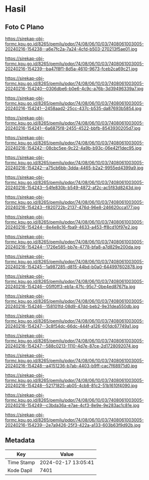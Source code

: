 # Hasil

## Foto C Plano

https://sirekap-obj-formc.kpu.go.id/8265/pemilu/pdpr/74/08/06/10/03/7408061003005-20240216-154238--a6e7fc2a-7a24-4cfd-b503-270213f5ae01.jpg

https://sirekap-obj-formc.kpu.go.id/8265/pemilu/pdpr/74/08/06/10/03/7408061003005-20240216-154239--ba47f8f1-8d5a-4610-9673-fceb2ca69c21.jpg

https://sirekap-obj-formc.kpu.go.id/8265/pemilu/pdpr/74/08/06/10/03/7408061003005-20240216-154240--0306dbe6-b0e6-4c9c-a76b-3d39496339a7.jpg

https://sirekap-obj-formc.kpu.go.id/8265/pemilu/pdpr/74/08/06/10/03/7408061003005-20240216-154241--2458aad2-25cc-437c-b535-da87693b5854.jpg

https://sirekap-obj-formc.kpu.go.id/8265/pemilu/pdpr/74/08/06/10/03/7408061003005-20240216-154241--6a6875f8-2455-4522-bbfb-8543930205d7.jpg

https://sirekap-obj-formc.kpu.go.id/8265/pemilu/pdpr/74/08/06/10/03/7408061003005-20240216-154242--08cbc5ee-9c22-4a9b-b93c-06e42f1dec95.jpg

https://sirekap-obj-formc.kpu.go.id/8265/pemilu/pdpr/74/08/06/10/03/7408061003005-20240216-154242--a75cb6bb-3dda-4465-b2a2-9955ed4399a9.jpg

https://sirekap-obj-formc.kpu.go.id/8265/pemilu/pdpr/74/08/06/10/03/7408061003005-20240216-154243--54fe830b-b549-4872-af2c-ac5f83d8243d.jpg

https://sirekap-obj-formc.kpu.go.id/8265/pemilu/pdpr/74/08/06/10/03/7408061003005-20240216-154243--f820722b-2137-476d-96e8-246620cca177.jpg

https://sirekap-obj-formc.kpu.go.id/8265/pemilu/pdpr/74/08/06/10/03/7408061003005-20240216-154244--8e4e8c16-fba9-4633-a453-ff8cd10f97e2.jpg

https://sirekap-obj-formc.kpu.go.id/8265/pemilu/pdpr/74/08/06/10/03/7408061003005-20240216-154244--1726e585-bb7e-4778-bfa8-a7d829e200da.jpg

https://sirekap-obj-formc.kpu.go.id/8265/pemilu/pdpr/74/08/06/10/03/7408061003005-20240216-154245--1a987285-d815-44bd-b0a0-644997602878.jpg

https://sirekap-obj-formc.kpu.go.id/8265/pemilu/pdpr/74/08/06/10/03/7408061003005-20240216-154246--05ff0ff3-eb1a-47fc-95c7-0be4ed8767fa.jpg

https://sirekap-obj-formc.kpu.go.id/8265/pemilu/pdpr/74/08/06/10/03/7408061003005-20240216-154246--158101fd-08d9-47dd-beb2-9e31dea550db.jpg

https://sirekap-obj-formc.kpu.go.id/8265/pemilu/pdpr/74/08/06/10/03/7408061003005-20240216-154247--3c8f54dc-66dc-444f-a126-601dc67749a1.jpg

https://sirekap-obj-formc.kpu.go.id/8265/pemilu/pdpr/74/08/06/10/03/7408061003005-20240216-154247--588c0213-1110-4d7e-87ce-2d1728092074.jpg

https://sirekap-obj-formc.kpu.go.id/8265/pemilu/pdpr/74/08/06/10/03/7408061003005-20240216-154248--a4151236-b7ab-4403-b9ff-cac7f68971d0.jpg

https://sirekap-obj-formc.kpu.go.id/8265/pemilu/pdpr/74/08/06/10/03/7408061003005-20240216-154248--52171825-ab05-4cb8-81c2-51b1610f4090.jpg

https://sirekap-obj-formc.kpu.go.id/8265/pemilu/pdpr/74/08/06/10/03/7408061003005-20240216-154249--c3bda36a-e7ae-4cf3-8e9e-9e283ac1c81e.jpg

https://sirekap-obj-formc.kpu.go.id/8265/pemilu/pdpr/74/08/06/10/03/7408061003005-20240216-154239--2e7a9426-25f3-422a-a133-603b63f9d92b.jpg


## Metadata

| Key        | Value               |
| ---------- | ------------------- |
| Time Stamp | 2024-02-17 13:05:41 |
| Kode Dapil | 7401                |



